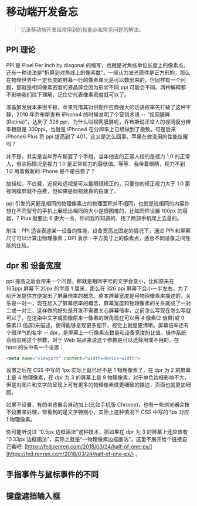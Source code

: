 # 移动端开发备忘

> 记录移动端开发经常用到的技能点和常见问题的解法。

## PPI 理论

PPI 是 Pixel Per Inch by diagonal 的缩写，也就是对角线单位长度上的像素点。还有一种说法是“折算到对角线上的像素数”，一般认为发光原件是正方形的，那么在物理世界中一定长度的屏幕一行的像素单元是可以数出来的，但同样有一个问题，那就是相同像素密度的液晶屏会因为形状不同 ppi 可能会不同。两种解释都不影响我们往下理解，记住它代表像素密度就可以了。

液晶屏发展本来很平稳，苹果凭借其对供配件应商强大的话语权率先打破了这种平静，2010 年乔布斯发布 iPhone4 的时候发明了个营销术语 -- “视网膜屏(Retina)”，达到了 326 ppi，为什么叫视网膜屏呢，乔布斯说正常人的视网膜分辨率极限是 300ppi，也就是 iPhone4 在分辨率上已经做到了极致。可是后来 iPhone6 Plus 将 ppi 提高到了 401，这又是怎么回事，苹果在做没用的性能炫耀吗？

并不是，其实是当年乔布斯耍了个手段，当年他说的正常人指的是视力 1.0 的正常人，但实际情况是视力 1.0 是正常视力的最低值。等等，我带着眼睛，视力不到 1.0 用着做新的 iPhone 是不是白费了？

放轻松，不白费，近视和远视是可以戴眼镜矫正的，只要你的矫正视力大于 1.0 那视网膜屏就不白费，但如果是弱视就真的白废了。

ppi 引发的问题是相同的物理像素占的物理面积并不相同，也就是说相同的内容你想在不同型号的手机上展现出相同的大小是很困难的，比如同样设置 100px 的容器，7 Plus 就要比 6 更大一点，你问我咋知道的，找了两部手机爬上去量的。

附注：PPI 适合表述某一设备的性能，设备宽高比固定的情况下，通过 PPI 和屏幕尺寸可以计算出物理像素；DPI 表示一平方英寸上的像素点，适合不同设备之间性能的比较。

## dpr 和 设备宽度

ppi 提高之后会带来一个问题，那就是相同字号的文字会变小，比如原来在 163ppi 屏幕下 20px 的字高 1 厘米，那么在 326 ppi 屏幕下会小一半左右，为了给开发提供方便提出了屏幕倍率的概念。原本屏幕宽度是用物理像素来描述的，关系是一对一，现在加入了屏幕倍率的概念，屏幕宽度和物理像素的关系就成了一对二或一对三，这样做的好处是开发不需要关心屏幕倍率，之前怎么写现在怎么写就可以了，在渲染中文字或图像原来一像素的转角现在可以用 4 像素(2 倍屏)或 9 像素(3 倍屏)来描述，使得能够呈现更多细节，视觉上就是更清晰。屏幕倍率还有个很洋气的名字 -- dpr，是屏幕上一行像素点数量和设备宽度的比值。操作系统会给应用这个参数，对于 Web 站点来说这个参数是可以选择用或不用的。在 html 的头中有一个设置：

```html
<meta name="viewport" content="width=device-width">
```

设置之后在 CSS 中写的 1px 实际上就已经不是 1 物理像素了，在 dpr 为 2 的屏幕上是 4 物理像素，在 dpr 为 3 的屏幕上是 9 物理像素，对于单色边框影响不大，但是对图片和文字的呈现上可有更多的物理像素做更细致的描述，页面也就更加细腻。

如果不设置，有的浏览器会自动加上(比如手机版 Chrome)，也有一些浏览器会按不设置来处理，常看到的是文字特别小，实际上这种情况下 CSS 中写的 1px 对应 1 物理像素。

你可能听说过 “0.5px 边框画法”这种技术，那如果在 dpr 为 3 的屏幕上还应该有 “0.33px 边框画法”，实际上就是“一物理像素边框画法”，这里不展开给个链接自己看吧: [https://fed.renren.com/2018/03/24/half-of-one-px/](https://fed.renren.com/2018/03/24/half-of-one-px/)
。

## 手指事件与鼠标事件的不同

## 键盘遮挡输入框
